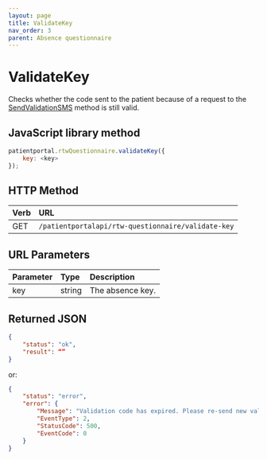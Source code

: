```yaml
---
layout: page
title: ValidateKey
nav_order: 3
parent: Absence questionnaire
---
```


# ValidateKey

Checks whether the code sent to the patient because of a request to the [SendValidationSMS](#_SendValidationSMS_1) method is still valid.

## JavaScript library method

```javascript
patientportal.rtwQuestionnaire.validateKey({
    key: <key>
});
```

## HTTP Method

| Verb | URL                                               |
|:-----|:--------------------------------------------------|
| GET | `/patientportalapi/rtw-questionnaire/validate-key` |

## URL Parameters

| Parameter | Type   | Description                                                 |
|:----------|:-------|:------------------------------------------------------------|
| key | string | The absence key. |

## Returned JSON

```json
{
    "status": "ok",
    "result": “”
}
```

or:

```json
{
    "status": "error",
    "error": {
        "Message": "Validation code has expired. Please re-send new validation code.",
        "EventType": 2,
        "StatusCode": 500,
        "EventCode": 0
    }
}
```
